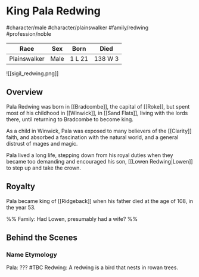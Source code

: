 # King Pala Redwing
#character/male #character/plainswalker #family/redwing #profession/noble

Race | Sex | Born | Died
-----|-----|------|-----
Plainswalker | Male | 1 L 21 | 138 W 3

![[sigil_redwing.png]]

## Overview
Pala Redwing was born in [[Bradcombe]], the capital of [[Roke]], but spent most of his childhood in [[Winwick]], in [[Sand Flats]], living with the lords there, until returning to Bradcombe to become king.

As a child in Winwick, Pala was exposed to many believers of the [[Clarity]] faith, and absorbed a fascination with the natural world, and a general distrust of mages and magic.

Pala lived a long life, stepping down from his royal duties when they became too demanding and encouraged his son, [[Lowen Redwing|Lowen]] to step up and take the crown.

## Royalty
Pala became king of [[Ridgeback]] when his father died at the age of 108, in the year 53.

%%
Family: Had Lowen, presumably had a wife? 
%%

## Behind the Scenes
### Name Etymology
Pala: ??? #TBC
Redwing: A redwing is a bird that nests in rowan trees.